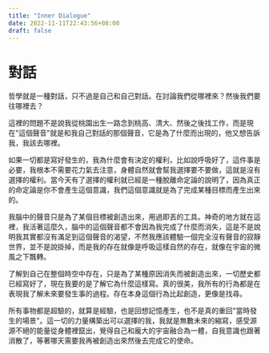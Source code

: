 ```yaml
---
title: "Inner Dialogue"
date: 2022-11-11T22:43:56+08:00
draft: false
---
```

# 對話
哲學就是一種對話，只不過是自己和自己對話。在討論我們從哪裡來？然後我們要往哪裡去？

這裡的問題不是說我從桃園出生一路念到桃高、清大、然後之後找工作，而是現在"這個聲音"就是和我自己對話的那個聲音，它是為了什麼而出現的，他又想告訴我，我該去哪裡。

如果一切都是寫好發生的，我為什麼會有決定的權利，比如說呼吸好了，這件事是必要，我根本不需要花力氣去注意，身體自然就會幫我選擇要不要做，這就是沒有選擇的權利。當今天有了選擇的權利就已經是一種脫離命定論的說明了，因為真正的命定論是你不會產生這個意識，我們這個意識就是為了完成某種目標而產生出來的。

我腦中的聲音只是為了某個目標被創造出來，用過即丟的工具。神奇的地方就在這裡，我活著這麼久，腦中的這個聲音都不會因為我完成了什麼而消失，這是不是說明我其實都沒有滿足到這個聲音的渴望，不然我應該體驗一個完全沒有聲音的寂靜世界，並不是說掛掉，而是我的存在就像是呼吸這樣自然的存在，就像在宇宙的微風之下飄轉。

了解到自己在整個時空中存在，只是為了某種原因消失而被創造出來，一切歷史都已經寫好了，現在我要的是了解它為什麼這樣寫。真的很美，我所有的行為都是在表現我了解未來要發生事的過程。存在本身這個行為比起創造，更像是找尋。

所有事物都是超驗的，就算是經驗，也是回想記憶產生，也不是真的重回"當時發生的場景"。這一切的力量構築出可以選擇的我，我就是無數未來的縮寫，感受源源不絕的能量從身體裡竄出，覺得自己和龐大的宇宙融合為一體，自我意識也跟著消散了，等著哪天需要我再被創造出來然後去完成它的使命。